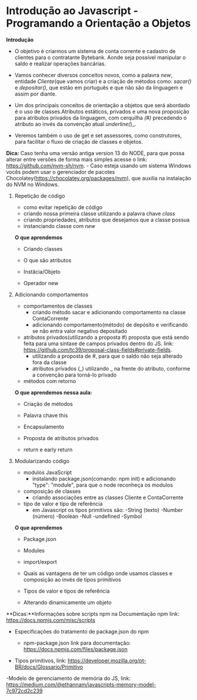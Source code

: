 # Introdução ao Javascript - Programando a Orientação a Objetos

**Introdução**

 - O objetivo é criarmos um sistema de conta corrente e cadastro de clientes para o contratante Bytebank. Aonde seja possível manipular o saldo e realizar operações bancárias.

 - Vamos conhecer diversos conceitos novos, como a palavra _new_, entidade _Cliente_(que vamos criar) e a criação de métodos como: _sacar()_ e _depositar()_, que estão em português e que não são da linguagem e assim por diante.

 - Um dos principais conceitos de orientação a objetos que será abordado é o uso de classes.Atributos estáticos, privados e uma nova proposição para atributos privados da linguagem, com cerquilha _(#)_ precedendo o atributo ao invés da convenção atual _underline(_)_.

 - Veremos também o uso de get e set assessores, como construtores, para facilitar o fluxo de criação de classes e objetos.

 **Dica:** Caso tenha uma versão antiga version 13 do NODE, para que possa alterar entre versões de forma mais simples acesse o link: https://github.com/nvm-sh/nvm.
    - Caso esteja usando um sistema Windows vocês podem usar o gerenciador de pacotes Chocolatey(https://chocolatey.org/packages/nvm), que auxilia na instalação do NVM no Windows.

1. Repetição de código
    - como evitar repetição de código
    - criando nossa primeira classe utilizando a palavra chave _class_
    - criando propriedades, atributos que desejamos que a classe possua
    - instanciando classe com _new_

    **O que aprendemos**

    - Criando classes

    - O que são atributos

    - Instâcia/Objeto

    - Operador new

2. Adicionando comportamentos
    - comportamentos de classes
        - criando método sacar e adicionando comportamento na classe ContaCorrente
        - adicionando comportamento(método) de depósito e verificando se não entra valor negativo depositado
    - atributos privados(utilizando a proposta #) proposta que está sendo feita para uma sintaxe de campos privados dentro do JS. link: https://github.com/tc39/proposal-class-fields#private-fields.
        - utilizando a proposta de #, para que o saldo não seja alterado fora da classe
        - atributos privados (_) utilizando _ na frente do atributo, conforme a convenção para torná-lo privado
    - métodos com retorno

    **O que aprendemos nessa aula:**

    - Criação de métodos
    
    - Palavra chave this
    
    - Encapsulamento
    
    - Proposta de atributos privados
    
    - return e early return

3. Modularizando código
    - modulos JavaScript
        - instalando package.json(comando: npm init) e adicionando "type": "module", para que o node reconheça os modulos
    - composição de classes
        - criando associações entre as classes Cliente e ContaCorrente 
    - tipo de valor e tipo de referência
        - em Javascript os tipos primitivos são:
            -String (texto)
            -Number (número)
            -Boolean
            -Null
            -undefined
            -Symbol

    **O que aprendemos**   

    - Package.json

    - Modules

    - import/export

    - Quais as vantagens de ter um código onde usamos classes e composição ao invés de tipos primitivos

    - Tipos de valor e tipos de referência

    - Alterando dinamicamente um objeto

**Dicas:**Informações sobre scripts npm na Documentação npm link: https://docs.npmjs.com/misc/scripts

- Especificações do tratamento de package.json do npm 
    - npm-package.json link para documentação: https://docs.npmjs.com/files/package.json

 - Tipos primitivos, link: https://developer.mozilla.org/pt-BR/docs/Glossario/Primitivo

 -Modelo de gerenciamento de memória do JS, link: https://medium.com/@ethannam/javascripts-memory-model-7c972cd2c239   




  